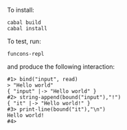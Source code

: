 To install:

```
cabal build
cabal install
```

To test, run:

```
funcons-repl
```

and produce the following interaction:

```
#1> bind("input", read)
> "Hello world"
{ "input" |-> "Hello world" }
#2> string-append(bound("input"),"!")
{ "it" |-> "Hello world!" }
#3> print-line(bound("it"),"\n")
Hello world!
#4>
```
